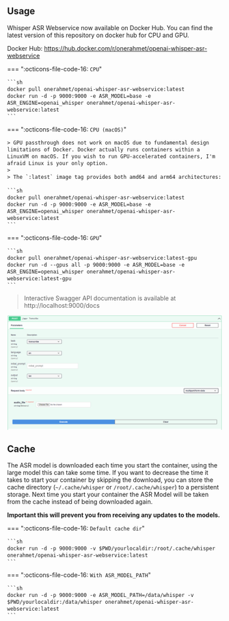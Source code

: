 ## Usage

Whisper ASR Webservice now available on Docker Hub. You can find the latest version of this repository on docker hub for CPU and GPU.

Docker Hub: <https://hub.docker.com/r/onerahmet/openai-whisper-asr-webservice>

=== ":octicons-file-code-16: `CPU`"

    ```sh
    docker pull onerahmet/openai-whisper-asr-webservice:latest
    docker run -d -p 9000:9000 -e ASR_MODEL=base -e ASR_ENGINE=openai_whisper onerahmet/openai-whisper-asr-webservice:latest
    ```

=== ":octicons-file-code-16: `CPU (macOS)`"

    > GPU passthrough does not work on macOS due to fundamental design limitations of Docker. Docker actually runs containers within a LinuxVM on macOS. If you wish to run GPU-accelerated containers, I'm afraid Linux is your only option.
    > 
    > The `:latest` image tag provides both amd64 and arm64 architectures:
    
    ```sh
    docker pull onerahmet/openai-whisper-asr-webservice:latest
    docker run -d -p 9000:9000 -e ASR_MODEL=base -e ASR_ENGINE=openai_whisper onerahmet/openai-whisper-asr-webservice:latest
    ```

=== ":octicons-file-code-16: `GPU`"

    ```sh
    docker pull onerahmet/openai-whisper-asr-webservice:latest-gpu
    docker run -d --gpus all -p 9000:9000 -e ASR_MODEL=base -e ASR_ENGINE=openai_whisper onerahmet/openai-whisper-asr-webservice:latest-gpu
    ```

> Interactive Swagger API documentation is available at http://localhost:9000/docs

![Swagger UI](assets/images/swagger-ui.png)

## Cache
The ASR model is downloaded each time you start the container, using the large model this can take some time. 
If you want to decrease the time it takes to start your container by skipping the download, you can store the cache directory (`~/.cache/whisper` or `/root/.cache/whisper`) to a persistent storage. 
Next time you start your container the ASR Model will be taken from the cache instead of being downloaded again.

**Important this will prevent you from receiving any updates to the models.**

=== ":octicons-file-code-16: `Default cache dir`"

    ```sh
    docker run -d -p 9000:9000 -v $PWD/yourlocaldir:/root/.cache/whisper onerahmet/openai-whisper-asr-webservice:latest
    ```

=== ":octicons-file-code-16: `With ASR_MODEL_PATH`"

    ```sh
    docker run -d -p 9000:9000 -e ASR_MODEL_PATH=/data/whisper -v $PWD/yourlocaldir:/data/whisper onerahmet/openai-whisper-asr-webservice:latest
    ```
